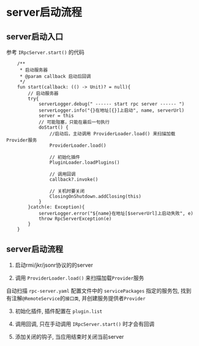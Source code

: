 # server启动流程

## server启动入口

参考 `IRpcServer.start()` 的代码

```
    /**
     * 启动服务器
     * @param callback 启动后回调
     */
    fun start(callback: (() -> Unit)? = null){
        // 启动服务器
        try{
            serverLogger.debug(" ------ start rpc server ------ ")
            serverLogger.info("{}在地址[{}]上启动", name, serverUrl)
            server = this
            // 可能阻塞，只能在最后一句执行
            doStart() {
                //启动后，主动调用 ProviderLoader.load() 来扫描加载Provider服务
                ProviderLoader.load()

                // 初始化插件
                PluginLoader.loadPlugins()

                // 调用回调
                callback?.invoke()

                // 关机时要关闭
                ClosingOnShutdown.addClosing(this)
            }
        }catch(e: Exception){
            serverLogger.error("${name}在地址[$serverUrl]上启动失败", e)
            throw RpcServerException(e)
        }
    }
```

## server启动流程

1. 启动rmi/jkr/jsonr协议的的server

2. 调用 `ProviderLoader.load()` 来扫描加载`Provider`服务

自动扫描 `rpc-server.yaml` 配置文件中的 `servicePackages` 指定的服务包, 找到有注解`@RemoteService`的`接口类`, 并创建服务提供者`Provider`

3. 初始化插件, 插件配置在 `plugin.list`

4. 调用回调, 只在手动调用 `IRpcServer.start()` 时才会有回调

5. 添加关闭的钩子, 当应用结束时关闭当前server